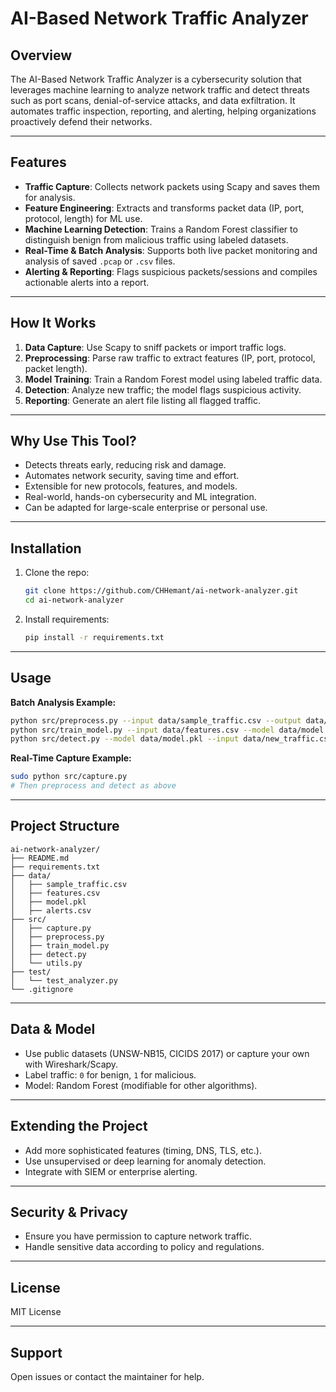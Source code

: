 # AI-Based Network Traffic Analyzer

## Overview

The AI-Based Network Traffic Analyzer is a cybersecurity solution that leverages machine learning to analyze network traffic and detect threats such as port scans, denial-of-service attacks, and data exfiltration. It automates traffic inspection, reporting, and alerting, helping organizations proactively defend their networks.

---

## Features

- **Traffic Capture**: Collects network packets using Scapy and saves them for analysis.
- **Feature Engineering**: Extracts and transforms packet data (IP, port, protocol, length) for ML use.
- **Machine Learning Detection**: Trains a Random Forest classifier to distinguish benign from malicious traffic using labeled datasets.
- **Real-Time & Batch Analysis**: Supports both live packet monitoring and analysis of saved `.pcap` or `.csv` files.
- **Alerting & Reporting**: Flags suspicious packets/sessions and compiles actionable alerts into a report.

---

## How It Works

1. **Data Capture**: Use Scapy to sniff packets or import traffic logs.
2. **Preprocessing**: Parse raw traffic to extract features (IP, port, protocol, packet length).
3. **Model Training**: Train a Random Forest model using labeled traffic data.
4. **Detection**: Analyze new traffic; the model flags suspicious activity.
5. **Reporting**: Generate an alert file listing all flagged traffic.

---

## Why Use This Tool?

- Detects threats early, reducing risk and damage.
- Automates network security, saving time and effort.
- Extensible for new protocols, features, and models.
- Real-world, hands-on cybersecurity and ML integration.
- Can be adapted for large-scale enterprise or personal use.

---

## Installation

1. Clone the repo:
   ```bash
   git clone https://github.com/CHHemant/ai-network-analyzer.git
   cd ai-network-analyzer
   ```
2. Install requirements:
   ```bash
   pip install -r requirements.txt
   ```

---

## Usage

**Batch Analysis Example:**
```bash
python src/preprocess.py --input data/sample_traffic.csv --output data/features.csv
python src/train_model.py --input data/features.csv --model data/model.pkl
python src/detect.py --model data/model.pkl --input data/new_traffic.csv --output data/alerts.csv
```

**Real-Time Capture Example:**
```bash
sudo python src/capture.py
# Then preprocess and detect as above
```

---

## Project Structure

```
ai-network-analyzer/
├── README.md
├── requirements.txt
├── data/
│   ├── sample_traffic.csv
│   ├── features.csv
│   ├── model.pkl
│   ├── alerts.csv
├── src/
│   ├── capture.py
│   ├── preprocess.py
│   ├── train_model.py
│   ├── detect.py
│   └── utils.py
├── test/
│   └── test_analyzer.py
└── .gitignore
```

---

## Data & Model

- Use public datasets (UNSW-NB15, CICIDS 2017) or capture your own with Wireshark/Scapy.
- Label traffic: `0` for benign, `1` for malicious.
- Model: Random Forest (modifiable for other algorithms).

---

## Extending the Project

- Add more sophisticated features (timing, DNS, TLS, etc.).
- Use unsupervised or deep learning for anomaly detection.
- Integrate with SIEM or enterprise alerting.

---

## Security & Privacy

- Ensure you have permission to capture network traffic.
- Handle sensitive data according to policy and regulations.

---

## License

MIT License

---

## Support

Open issues or contact the maintainer for help.
